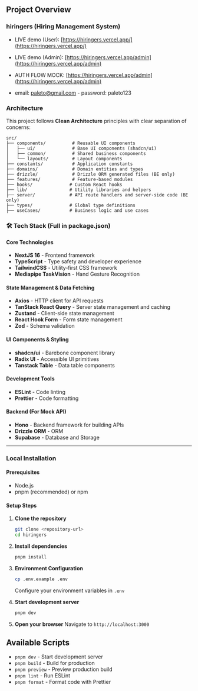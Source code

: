 ## Project Overview

### hiringers (Hiring Management System)

- LIVE demo (User): [https://hiringers.vercel.app/](https://hiringers.vercel.app/)
- LIVE demo (Admin): [https://hiringers.vercel.app/admin](https://hiringers.vercel.app/admin)
- AUTH FLOW MOCK: [https://hiringers.vercel.app/admin](https://hiringers.vercel.app/admin)

- email: paleto@gmail.com - password: paleto123

### Architecture

This project follows **Clean Architecture** principles with clear separation of concerns:

```
src/
├── components/          # Reusable UI components
│   ├── ui/              # Base UI components (shadcn/ui)
│   ├── common/          # Shared business components
│   └── layouts/         # Layout components
├── constants/           # Application constants
├── domains/             # Domain entities and types
├── drizzle/             # Drizzle ORM generated files (BE only)
├── features/            # Feature-based modules
├── hooks/              # Custom React hooks
├── lib/                # Utility libraries and helpers
├── server/             # API route handlers and server-side code (BE only)
├── types/              # Global type definitions
├── useCases/           # Business logic and use cases
```

### 🛠 Tech Stack (Full in package.json)

#### Core Technologies

- **NextJS 16** - Frontend framework
- **TypeScript** - Type safety and developer experience
- **TailwindCSS** - Utility-first CSS framework
- **Mediapipe TaskVision** - Hand Gesture Recognition

#### State Management & Data Fetching

- **Axios** - HTTP client for API requests
- **TanStack React Query** - Server state management and caching
- **Zustand** - Client-side state management
- **React Hook Form** - Form state management
- **Zod** - Schema validation

#### UI Components & Styling

- **shadcn/ui** - Barebone component library
- **Radix UI** - Accessible UI primitives
- **Tanstack Table** - Data table components

#### Development Tools

- **ESLint** - Code linting
- **Prettier** - Code formatting

#### Backend (For Mock API)

- **Hono** - Backend framework for building APIs
- **Drizzle ORM** - ORM
- **Supabase** - Database and Storage

<hr/>

### Local Installation

#### Prerequisites

- Node.js
- pnpm (recommended) or npm

#### Setup Steps

1. **Clone the repository**

   ```bash
   git clone <repository-url>
   cd hiringers
   ```

2. **Install dependencies**

   ```bash
   pnpm install
   ```

3. **Environment Configuration**

   ```bash
   cp .env.example .env
   ```

   Configure your environment variables in `.env`

4. **Start development server**

   ```bash
   pnpm dev
   ```

5. **Open your browser**
   Navigate to `http://localhost:3000`

## Available Scripts

- `pnpm dev` - Start development server
- `pnpm build` - Build for production
- `pnpm preview` - Preview production build
- `pnpm lint` - Run ESLint
- `pnpm format` - Format code with Prettier
